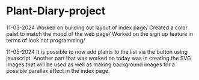 # Plant-Diary-project

11-03-2024
Worked on building out layout of index page/ Created a color palet to match the mood of the web page/ Worked on the sign up feature in terms of look not programming/

11-05-2024
It is possible to now add plants to the list via the button using javascript. Another part that was worked on today was in creating the SVG images that will be used as well as making background images for a possible parallax effect in the index page.
